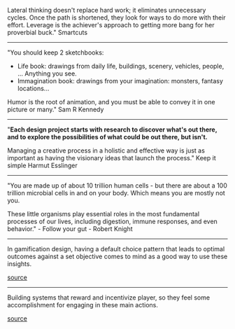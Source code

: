 Lateral thinking doesn't replace hard work; it eliminates unnecessary cycles. Once the path is shortened, they look for ways to do more with their effort. Leverage is the achiever's approach to getting more bang for her proverbial buck." Smartcuts

----

"You should keep 2 sketchbooks:

* Life book: drawings from daily life, buildings, scenery, vehicles, people, ... Anything you see.
* Immagination book: drawings from your imagination: monsters, fantasy locations...

Humor is the root of animation, and you must be able to convey it in one picture or many." Sam R Kennedy

----

"**Each design project starts with research to discover what's out there, and to explore the possibilities of what could be out there, but isn't.**

 Managing a creative process in a holistic and effective way is just as important as having the visionary ideas that launch the process." Keep it simple Harmut Esslinger

----

"You are made up of about 10 trillion human cells - but there are about a 100 trillion microbial cells in and on your body. Which means you are mostly not you.

These little organisms play essential roles in the most fundamental processes of our lives, including digestion, immune responses, and even behavior." - Follow your gut - Robert Knight

---

In gamification design, having a default choice pattern that leads to optimal outcomes against a set objective comes to mind as a good way to use these insights.

[source](https://gamificationnation.com/choice-architecture-compulsion-loop-great-things/)

---

Building systems that reward and incentivize player, so they feel some accomplishment for engaging in these main actions.

[source](https://uxplanet.org/gamification-in-2017-top-5-key-principles-cef948254dad)

